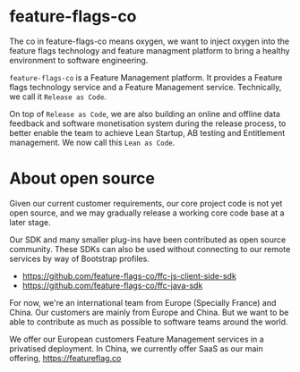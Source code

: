 # feature-flags-co

The co in feature-flags-co means oxygen, we want to inject oxygen into the feature flags technology and feature managment platform to bring a healthy environment to software engineering.

`feature-flags-co` is a Feature Management platform. It provides a Feature flags technology service and a Feature Management service. Technically, we call it `Release as Code`.

On top of `Release as Code`, we are also building an online and offline data feedback and software monetisation system during the release process, to better enable the team to achieve Lean Startup, AB testing and Entitlement management. We now call this `Lean as Code`.

# About open source

Given our current customer requirements, our core project code is not yet open source, and we may gradually release a working core code base at a later stage.

Our SDK and many smaller plug-ins have been contributed as open source community. These SDKs can also be used without connecting to our remote services by way of Bootstrap profiles.

- https://github.com/feature-flags-co/ffc-js-client-side-sdk
- https://github.com/feature-flags-co/ffc-java-sdk

For now, we're an international team from Europe (Specially France) and China. Our customers are mainly from Europe and China. But we want to be able to contribute as much as possible to software teams around the world.

We offer our European customers Feature Management services in a privatised deployment. In China, we currently offer SaaS as our main offering, https://featureflag.co
